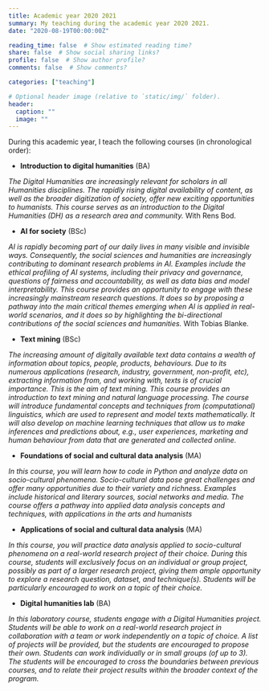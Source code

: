 ```yaml
---
title: Academic year 2020 2021
summary: My teaching during the academic year 2020 2021.
date: "2020-08-19T00:00:00Z"

reading_time: false  # Show estimated reading time?
share: false  # Show social sharing links?
profile: false  # Show author profile?
comments: false  # Show comments?

categories: ["teaching"]

# Optional header image (relative to `static/img/` folder).
header:
  caption: ""
  image: ""
---
```


During this academic year, I teach the following courses (in chronological order):

* **Introduction to digital humanities** (BA)

*The Digital Humanities are increasingly relevant for scholars in all Humanities disciplines. The rapidly rising digital availability of content, as well as the broader digitization of society, offer new exciting opportunities to humanists. This course serves as an introduction to the Digital Humanities (DH) as a research area and community.* With Rens Bod.

* **AI for society** (BSc)

*AI is rapidly becoming part of our daily lives in many visible and invisible ways. Consequently, the social sciences and humanities are increasingly contributing to dominant research problems in AI. Examples include the ethical profiling of AI systems, including their privacy and governance, questions of fairness and accountability, as well as data bias and model interpretability. This course provides an opportunity to engage with these increasingly mainstream research questions. It does so by proposing a pathway into the main critical themes emerging when AI is applied in real-world scenarios, and it does so by highlighting the bi-directional contributions of the social sciences and humanities.* With Tobias Blanke.

* **Text mining** (BSc)

*The increasing amount of digitally available text data contains a wealth of information about topics, people, products, behaviours. Due to its numerous applications (research, industry, government, non-profit, etc), extracting information from, and working with, texts is of crucial importance. This is the aim of text mining. This course provides an introduction to text mining and natural language processing. The course will introduce fundamental concepts and techniques from (computational) linguistics, which are used to represent and model texts mathematically. It will also develop on machine learning techniques that allow us to make inferences and predictions about, e.g., user experiences, marketing and human behaviour from data that are generated and collected online.*

* **Foundations of social and cultural data analysis** (MA)

*In this course, you will learn how to code in Python and analyze data on socio-cultural phenomena. Socio-cultural data pose great challenges and offer many opportunities due to their variety and richness. Examples include historical and literary sources, social networks and media. The course offers a pathway into applied data analysis concepts and techniques, with applications in the arts and humanists*

* **Applications of social and cultural data analysis** (MA)

*In this course, you will practice data analysis applied to socio-cultural phenomena on a real-world research project of their choice. During this course, students will exclusively focus on an individual or group project, possibly as part of a larger research project, giving them ample opportunity to explore a research question, dataset, and technique(s). Students will be particularly encouraged to work on a topic of their choice.*

* **Digital humanities lab** (BA)

*In this laboratory course, students engage with a Digital Humanities project. Students will be able to work on a real-world research project in collaboration with a team or work independently on a topic of choice. A list of projects will be provided, but the students are encouraged to propose their own. Students can work individually or in small groups (of up to 3). The students will be encouraged to cross the boundaries between previous courses, and to relate their project results within the broader context of the program.*

